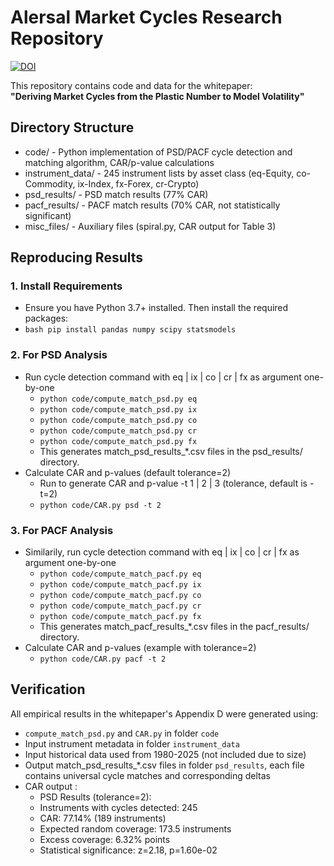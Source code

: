 # Alersal Market Cycles Research Repository
[![DOI](https://zenodo.org/badge/DOI/10.5281/zenodo.16730906.svg)](https://doi.org/10.5281/zenodo.16730906)

This repository contains code and data for the whitepaper:  
**"Deriving Market Cycles from the Plastic Number to Model Volatility"**

## Directory Structure
- code/                   - Python implementation of PSD/PACF cycle detection and matching algorithm, CAR/p-value calculations
- instrument_data/        - 245 instrument lists by asset class (eq-Equity, co-Commodity, ix-Index, fx-Forex, cr-Crypto)
- psd_results/            - PSD match results (77% CAR)
- pacf_results/           - PACF match results (70% CAR, not statistically significant)
- misc_files/             - Auxiliary files (spiral.py, CAR output for Table 3)

## Reproducing Results
### 1. Install Requirements
   - Ensure you have Python 3.7+ installed. Then install the required packages:
   - `bash pip install pandas numpy scipy statsmodels`

### 2. For PSD Analysis
- Run cycle detection command with eq | ix | co | cr | fx as argument one-by-one
   - `python code/compute_match_psd.py eq`
   - `python code/compute_match_psd.py ix`
   - `python code/compute_match_psd.py co`
   - `python code/compute_match_psd.py cr`
   - `python code/compute_match_psd.py fx`
   - This generates match_psd_results_*.csv files in the psd_results/ directory.
- Calculate CAR and p-values (default tolerance=2)
   - Run to generate CAR and p-value -t 1 | 2 | 3 (tolerance, default is -t=2)
   - `python code/CAR.py psd -t 2`
     
### 3. For PACF Analysis
- Similarily, run cycle detection command with eq | ix | co | cr | fx as argument one-by-one
   - `python code/compute_match_pacf.py eq`
   - `python code/compute_match_pacf.py ix`
   - `python code/compute_match_pacf.py co`
   - `python code/compute_match_pacf.py cr`
   - `python code/compute_match_pacf.py fx`
   - This generates match_pacf_results_*.csv files in the pacf_results/ directory.
- Calculate CAR and p-values (example with tolerance=2)
   - `python code/CAR.py pacf -t 2`

## Verification
All empirical results in the whitepaper's Appendix D were generated using:
- `compute_match_psd.py` and `CAR.py` in folder `code`
- Input instrument metadata in folder `instrument_data`
- Input historical data used from 1980-2025 (not included due to size)
- Output match_psd_results_*.csv files in folder `psd_results`, each file contains universal cycle matches and corresponding deltas 
- CAR output :
   - PSD Results (tolerance=2):
   - Instruments with cycles detected: 245
   - CAR: 77.14% (189 instruments)
   - Expected random coverage: 173.5 instruments
   - Excess coverage: 6.32% points
   - Statistical significance: z=2.18, p=1.60e-02

